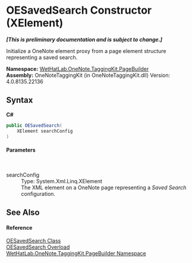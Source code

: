 # OESavedSearch Constructor (XElement)
 _**\[This is preliminary documentation and is subject to change.\]**_

Initialize a OneNote element proxy from a page element structure representing a saved search.

**Namespace:**&nbsp;<a href="56352230-71f2-f4b7-63a8-983965663af5.md">WetHatLab.OneNote.TaggingKit.PageBuilder</a><br />**Assembly:**&nbsp;OneNoteTaggingKit (in OneNoteTaggingKit.dll) Version: 4.0.8135.22136

## Syntax

**C#**<br />
``` C#
public OESavedSearch(
	XElement searchConfig
)
```


#### Parameters
&nbsp;<dl><dt>searchConfig</dt><dd>Type: System.Xml.Linq.XElement<br />The XML element on a OneNote page representing a _Saved Search_ configuration.</dd></dl>

## See Also


#### Reference
<a href="6f2e90b5-6143-e4fa-50c9-cd08fedf475d.md">OESavedSearch Class</a><br /><a href="778b16f5-6164-ff4a-1e54-cf0132941cd4.md">OESavedSearch Overload</a><br /><a href="56352230-71f2-f4b7-63a8-983965663af5.md">WetHatLab.OneNote.TaggingKit.PageBuilder Namespace</a><br />